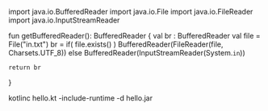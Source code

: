 import java.io.BufferedReader
import java.io.File
import java.io.FileReader
import java.io.InputStreamReader

fun getBufferedReader(): BufferedReader {
val br : BufferedReader
val file = File("in.txt")
br = if( file.exists() ) BufferedReader(FileReader(file, Charsets.UTF_8))
else BufferedReader(InputStreamReader(System.`in`))

    return br

}

kotlinc hello.kt -include-runtime -d hello.jar
